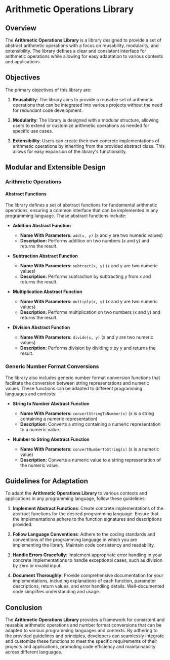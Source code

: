 # Arithmetic Operations Library

## Overview

The **Arithmetic Operations Library** is a library designed to provide a set of abstract arithmetic operations with a focus on reusability, modularity, and extensibility. The library defines a clear and consistent interface for arithmetic operations while allowing for easy adaptation to various contexts and applications.

## Objectives

The primary objectives of this library are:

1. **Reusability**: The library aims to provide a reusable set of arithmetic operations that can be integrated into various projects without the need for redundant code development.

2. **Modularity**: The library is designed with a modular structure, allowing users to extend or customize arithmetic operations as needed for specific use cases.

3. **Extensibility**: Users can create their own concrete implementations of arithmetic operations by inheriting from the provided abstract class. This allows for easy expansion of the library's functionality.

## Modular and Extensible Design

### Arithmetic Operations

#### Abstract Functions

The library defines a set of abstract functions for fundamental arithmetic operations, ensuring a common interface that can be implemented in any programming language. These abstract functions include:

- **Addition Abstract Function**
  - **Name With Parameters:** `add(x, y)` (x and y are two numeric values)
  - **Description:** Performs addition on two numbers (x and y) and returns the result.

- **Subtraction Abstract Function**
  - **Name With Parameters:** `subtract(x, y)` (x and y are two numeric values)
  - **Description:** Performs subtraction by subtracting y from x and returns the result.

- **Multiplication Abstract Function**
  - **Name With Parameters:** `multiply(x, y)` (x and y are two numeric values)
  - **Description:** Performs multiplication on two numbers (x and y) and returns the result.

- **Division Abstract Function**
  - **Name With Parameters:** `divide(x, y)` (x and y are two numeric values)
  - **Description:** Performs division by dividing x by y and returns the result.

### Generic Number Format Conversions

The library also includes generic number format conversion functions that facilitate the conversion between string representations and numeric values. These functions can be adapted to different programming languages and contexts:

- **String to Number Abstract Function**
  - **Name With Parameters:** `convertStringToNumber(x)` (x is a string containing a numeric representation)
  - **Description:** Converts a string containing a numeric representation to a numeric value.

- **Number to String Abstract Function**
  - **Name With Parameters:** `convertNumberToString(x)` (x is a numeric value)
  - **Description:** Converts a numeric value to a string representation of the numeric value.

## Guidelines for Adaptation

To adapt the **Arithmetic Operations Library** to various contexts and applications in any programming language, follow these guidelines:

1. **Implement Abstract Functions**: Create concrete implementations of the abstract functions for the desired programming language. Ensure that the implementations adhere to the function signatures and descriptions provided.

2. **Follow Language Conventions**: Adhere to the coding standards and conventions of the programming language in which you are implementing the library. Maintain code consistency and readability.

3. **Handle Errors Gracefully**: Implement appropriate error handling in your concrete implementations to handle exceptional cases, such as division by zero or invalid input.

4. **Document Thoroughly**: Provide comprehensive documentation for your implementations, including explanations of each function, parameter descriptions, return values, and error handling details. Well-documented code simplifies understanding and usage.

## Conclusion

The **Arithmetic Operations Library** provides a framework for consistent and reusable arithmetic operations and number format conversions that can be adapted to various programming languages and contexts. By adhering to the provided guidelines and principles, developers can seamlessly integrate and customize these functions to meet the specific requirements of their projects and applications, promoting code efficiency and maintainability across different languages.